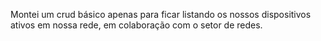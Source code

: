 Montei um crud básico apenas para ficar listando os nossos dispositivos ativos em nossa rede, em colaboração com o setor de redes.

